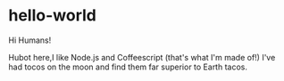 hello-world
===========

Hi Humans!

Hubot here,I like Node.js and Coffeescript (that's what I'm made of!)
I've had tocos on the moon and find them far superior to Earth tacos.

